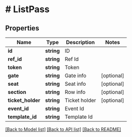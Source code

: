 # # ListPass

## Properties

Name | Type | Description | Notes
------------ | ------------- | ------------- | -------------
**id** | **string** | ID | 
**ref_id** | **string** | Ref Id | 
**token** | **string** | Token | 
**gate** | **string** | Gate info | [optional] 
**seat** | **string** | Seat info | [optional] 
**section** | **string** | Row info | [optional] 
**ticket_holder** | **string** | Ticket holder | [optional] 
**event_id** | **string** | Event Id | 
**template_id** | **string** | Template Id | 

[[Back to Model list]](../../README.md#documentation-for-models) [[Back to API list]](../../README.md#documentation-for-api-endpoints) [[Back to README]](../../README.md)


